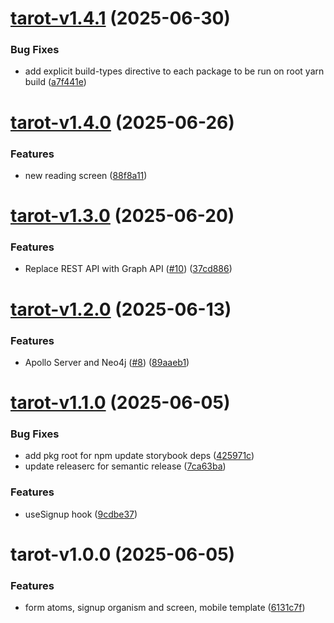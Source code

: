 # [tarot-v1.4.1](https://github.com/avacollins/simple-tarot/compare/tarot-v1.4.0...tarot-v1.4.1) (2025-06-30)


### Bug Fixes

* add explicit build-types directive to each package to be run on root yarn build ([a7f441e](https://github.com/avacollins/simple-tarot/commit/a7f441eeddc7155ae4cee34cc42c45fd0ac59697))

# [tarot-v1.4.0](https://github.com/avacollins/simple-tarot/compare/tarot-v1.3.0...tarot-v1.4.0) (2025-06-26)


### Features

* new reading screen ([88f8a11](https://github.com/avacollins/simple-tarot/commit/88f8a11df3fd33ea143e316305a38e6b86dc161d))

# [tarot-v1.3.0](https://github.com/avacollins/simple-tarot/compare/tarot-v1.2.0...tarot-v1.3.0) (2025-06-20)


### Features

* Replace REST API with Graph API ([#10](https://github.com/avacollins/simple-tarot/issues/10)) ([37cd886](https://github.com/avacollins/simple-tarot/commit/37cd88687799fc4944c97a28775547af19f00130))

# [tarot-v1.2.0](https://github.com/avacollins/simple-tarot/compare/tarot-v1.1.0...tarot-v1.2.0) (2025-06-13)


### Features

* Apollo Server and Neo4j ([#8](https://github.com/avacollins/simple-tarot/issues/8)) ([89aaeb1](https://github.com/avacollins/simple-tarot/commit/89aaeb1533d3ca0349b68c620130161178469e08))

# [tarot-v1.1.0](https://github.com/avacollins/simple-tarot/compare/tarot-v1.0.0...tarot-v1.1.0) (2025-06-05)


### Bug Fixes

* add pkg root for npm update storybook deps ([425971c](https://github.com/avacollins/simple-tarot/commit/425971c9593aed03b50a0ffa5adaea6361bc746a))
* update releaserc for semantic release ([7ca63ba](https://github.com/avacollins/simple-tarot/commit/7ca63ba9ef72f2db5b0791ce459f1398d90d0e21))


### Features

* useSignup hook ([9cdbe37](https://github.com/avacollins/simple-tarot/commit/9cdbe376c80eb00bd0ef595f851a72d9dfbb7304))

# tarot-v1.0.0 (2025-06-05)


### Features

* form atoms, signup organism and screen, mobile template ([6131c7f](https://github.com/avacollins/simple-tarot/commit/6131c7f265763c63781756013fccaadebc03c022))
